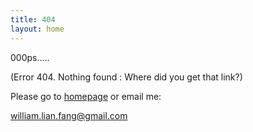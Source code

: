 ```yaml
---
title: 404
layout: home
---
```


000ps.....

(Error 404. Nothing found : Where did you get that link?)

Please go to [homepage](/) or email me:

<a href="mailto: william.lian.fang@gmail.com"> william.lian.fang@gmail.com</a>